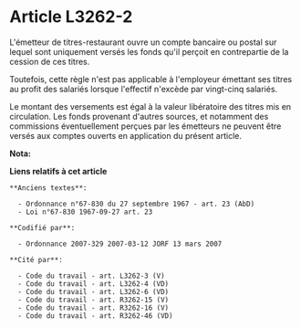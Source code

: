 # Article L3262-2

L'émetteur de titres-restaurant ouvre un compte bancaire ou postal sur lequel sont uniquement versés les fonds qu'il perçoit
en contrepartie de la cession de ces titres.

Toutefois, cette règle n'est pas applicable à l'employeur émettant ses titres au profit des salariés lorsque l'effectif
n'excède par vingt-cinq salariés.

Le montant des versements est égal à la valeur libératoire des titres mis en circulation. Les fonds provenant d'autres
sources, et notamment des commissions éventuellement perçues par les émetteurs ne peuvent être versés aux comptes ouverts en
application du présent article.

**Nota:**



**Liens relatifs à cet article**

	**Anciens textes**:

	  - Ordonnance n°67-830 du 27 septembre 1967 - art. 23 (AbD)
	  - Loi n°67-830 1967-09-27 art. 23

	**Codifié par**:

	  - Ordonnance 2007-329 2007-03-12 JORF 13 mars 2007

	**Cité par**:

	  - Code du travail - art. L3262-3 (V)
	  - Code du travail - art. L3262-4 (VD)
	  - Code du travail - art. L3262-6 (VD)
	  - Code du travail - art. R3262-15 (V)
	  - Code du travail - art. R3262-16 (V)
	  - Code du travail - art. R3262-46 (VD)
